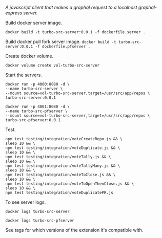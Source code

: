 
*A javascript client that makes a graphql request to a localhost graphql-express server.*

Build docker server image.

`docker build -t turbo-src-server:0.0.1 -f dockerfile.server .`

Build docker pull fork server image.
`docker build -t turbo-src-server:0.0.1 -f dockerfile.pfserver .`

Create docker volume.

`docker volume create vol-turbo-src-server`

Start the servers.

```
docker run -p 4000:8080 -d \
--name turbo-src-server \
--mount source=vol-turbo-src-server,target=/usr/src/app/repos \
turbo-src-server:0.0.1
```

```
docker run -p 4001:8080 -d \
--name turbo-src-pfserver \
--mount source=vol-turbo-src-server,target=/usr/src/app/repos \
turbo-src-pfserver:0.0.1
```

Test.
```
npm test testing/integration/voteCreateRepo.js && \
sleep 10 && \
npm test testing/integration/voteDuplicate.js && \
sleep 10 && \
npm test testing/integration/voteTally.js && \
sleep 10 && \
npm test testing/integration/voteTallyMany.js && \
sleep 10 && \
npm test testing/integration/voteToClose.js && \
sleep 10 && \
npm test testing/integration/voteToOpenThenClose.js && \
sleep 10 && \
npm test testing/integration/voteDuplicatePR.js
```

To see server logs.

`docker logs turbo-src-server`

`docker logs turbo-src-pfserver`

See tags for which versions of the extension it's compatible with.